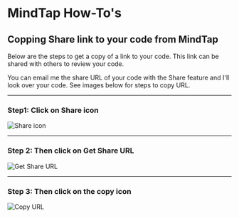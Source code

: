 # MindTap How-To's

## Copping Share link to your code from MindTap

Below are the steps to get a copy of a link to your code. This link can be shared with others to review your code.

You can email me the share URL of your code with the Share feature and I'll look over your code. See images below for steps to copy URL.

---

### Step1: Click on Share icon

![Share icon](https://blainjonesacc.github.io/Pages/MindTap_Share_URL/MindTap_share-1.png)
<!-- <img src="https://blainjonesacc.github.io/Pages/MindTap_Share_URL/MindTap_share-1.png" width="400px" /> -->

---

### Step 2: Then click on Get Share URL

![Get Share URL](https://blainjonesacc.github.io/Pages/MindTap_Share_URL/MindTap_share-2.png)
<!-- <img src="https://blainjonesacc.github.io/Pages/MindTap_Share_URL/MindTap_share-2.png" width="400px" /> -->

---

### Step 3: Then click on the copy icon

![Copy URL](https://blainjonesacc.github.io/Pages/MindTap_Share_URL/MindTap_share-3.png)
<!-- <img src="https://blainjonesacc.github.io/Pages/MindTap_Share_URL/MindTap_share-3.png" width="400px" /> -->
